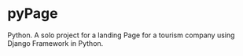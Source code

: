 # pyPage
Python. A solo project for a landing Page for a tourism company using Django Framework in Python. 
